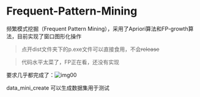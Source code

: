 # Frequent-Pattern-Mining
频繁模式挖掘（Frequent Pattern Mining），采用了Apriori算法和FP-growth算法，目前实现了窗口图形化操作
> 点开dist文件夹下的p.exe文件可以直接食用，不会~~release~~


>代码水平太菜了，FP正在看，还没有实现

要求几乎都完成了：![img00](https://github.com/lvlebin2876587146/picx-images-hosting/raw/master/image.73twuhnqvg.webp)

data_mini_create 可以生成数据集用于测试
